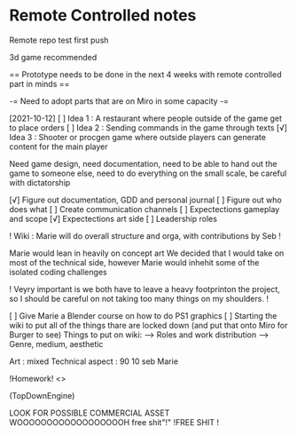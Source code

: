 # Remote Controlled notes

Remote repo test first push

3d game recommended

== Prototype needs to be done in the next 4 weeks with remote controlled part in minds ==

-= Need to adopt parts that are on Miro in some capacity -= 

[2021-10-12]
[ ] Idea 1 : A restaurant where people outside of the game get to place orders
[ ] Idea 2 : Sending commands in the game through texts
[√] Idea 3 : Shooter or procgen game where outside players can generate content for the main player

Need game design, need documentation, need to be able to hand out the game to someone else, need to do everything on the small scale, be careful with dictatorship

[√] Figure out documentation, GDD and personal journal
[ ] Figure out who does what
[ ] Create communication channels
[ ] Expectections gameplay and scope
[√] Expectections art side
[ ] Leadership roles

! Wiki : Marie will do overall structure and orga, with contributions by Seb !

Marie would lean in heavily on concept art
We decided that I would take on most of the technical side, however Marie would inhehit some of the isolated coding challenges

! Veyry important is we both have to leave a heavy footprinton the project, so I should be careful on not taking too many things on my shoulders. !


[ ] Give Marie a Blender course on how to do PS1 graphics
[ ] Starting the wiki to put all of the things thare are locked down (and put that onto Miro for Burger to see)
Things to put on wiki:
--> Roles and work distribution
--> Genre, medium, aesthetic


Art : mixed
Technical aspect : 90 10 seb Marie


!Homework!
<> 



(TopDownEngine)

LOOK FOR POSSIBLE COMMERCIAL ASSET WOOOOOOOOOOOOOOOOOOH free shit"!" !FREE SHIT !

